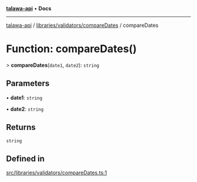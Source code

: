 [**talawa-api**](../../../../README.md) • **Docs**

***

[talawa-api](../../../../modules.md) / [libraries/validators/compareDates](../README.md) / compareDates

# Function: compareDates()

\> **compareDates**(`date1`, `date2`): `string`

## Parameters

• **date1**: `string`

• **date2**: `string`

## Returns

`string`

## Defined in

[src/libraries/validators/compareDates.ts:1](https://github.com/PalisadoesFoundation/talawa-api/blob/7fc9f13527dc6ead651f268e58527dcc279b95bc/src/libraries/validators/compareDates.ts#L1)
